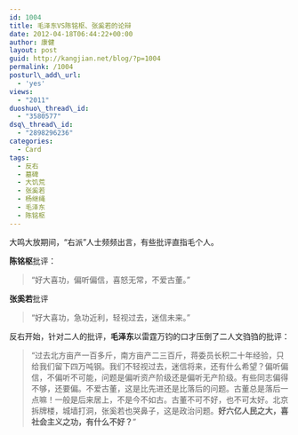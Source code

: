 ```yaml
---
id: 1004
title: 毛泽东VS陈铭枢、张奚若的论辩
date: 2012-04-18T06:44:22+00:00
author: 康健
layout: post
guid: http://kangjian.net/blog/?p=1004
permalink: /1004
posturl\_add\_url:
  - 'yes'
views:
  - "2011"
duoshuo\_thread\_id:
  - "3580577"
dsq\_thread\_id:
  - "2898296236"
categories:
  - Card
tags:
  - 反右
  - 墓碑
  - 大饥荒
  - 张奚若
  - 杨继绳
  - 毛泽东
  - 陈铭枢
---
```

大鸣大放期间，“右派”人士频频出言，有些批评直指毛个人。

**陈铭枢**批评：

> “好大喜功，偏听偏信，喜怒无常，不爱古董。” 

**张奚若**批评

> “好大喜功，急功近利，轻视过去，迷信未来。” 

反右开始，针对二人的批评，**毛泽东**以雷霆万钧的口才压倒了二人文驺驺的批评：

> “过去北方亩产一百多斤，南方亩产二三百斤，蒋委员长积二十年经验，只给我们留下四万吨钢。我们不轻视过去，迷信将来，还有什么希望？偏听偏信，不偏听不可能，问题是偏听资产阶级还是偏听无产阶级。有些同志偏得不够，还要偏。不爱古董，这是比先进还是比落后的问题。古董总是落后一点嘛！一般是后来居上，不是今不如古。古董不可不好，也不可太好。北京拆牌楼，城墙打洞，张奚若也哭鼻子，这是政治问题。**好六亿人民之大，喜社会主义之功，有什么不好？**”